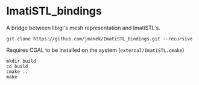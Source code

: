 # ImatiSTL_bindings

A bridge between libigl's mesh representation and ImatiSTL's.  

`git clone https://github.com/jmanek/ImatiSTL_bindings.git --recursive`

Requires CGAL to be installed on the system (`external/ImatiSTL.cmake`)

```
mkdir build
cd build
cmake ..
make
```
